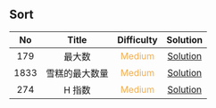 ## Sort

|  No   |     Title      |            Difficulty             |                     Solution                     |
| :---: | :------------: | :-------------------------------: | :----------------------------------------------: |
|  179  |     最大数     | <font color=#F0AD4E>Medium</font> |     [Solution](largest_number/Solution.java)     |
| 1833  | 雪糕的最大数量 | <font color=#F0AD4E>Medium</font> | [Solution](maximum_ice_cream_bars/Solution.java) |
|  274  |     H 指数     | <font color=#F0AD4E>Medium</font> |        [Solution](h_index/Solution.java)         |
